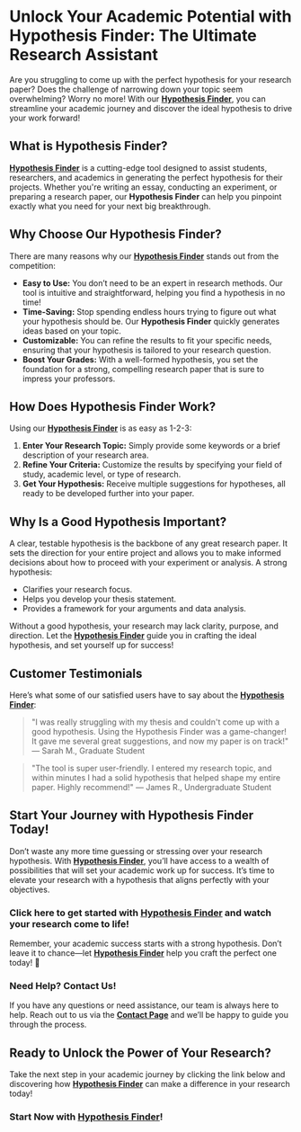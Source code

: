 # Unlock Your Academic Potential with Hypothesis Finder: The Ultimate Research Assistant

Are you struggling to come up with the perfect hypothesis for your research paper? Does the challenge of narrowing down your topic seem overwhelming? Worry no more! With our **[Hypothesis Finder](https://tinyurl.com/topessay?keyword=hypothesis+finder)**, you can streamline your academic journey and discover the ideal hypothesis to drive your work forward!

## What is Hypothesis Finder?

**[Hypothesis Finder](https://tinyurl.com/topessay?keyword=hypothesis+finder)** is a cutting-edge tool designed to assist students, researchers, and academics in generating the perfect hypothesis for their projects. Whether you're writing an essay, conducting an experiment, or preparing a research paper, our **Hypothesis Finder** can help you pinpoint exactly what you need for your next big breakthrough.

## Why Choose Our Hypothesis Finder?

There are many reasons why our **[Hypothesis Finder](https://tinyurl.com/topessay?keyword=hypothesis+finder)** stands out from the competition:

- **Easy to Use:** You don’t need to be an expert in research methods. Our tool is intuitive and straightforward, helping you find a hypothesis in no time!
- **Time-Saving:** Stop spending endless hours trying to figure out what your hypothesis should be. Our **Hypothesis Finder** quickly generates ideas based on your topic.
- **Customizable:** You can refine the results to fit your specific needs, ensuring that your hypothesis is tailored to your research question.
- **Boost Your Grades:** With a well-formed hypothesis, you set the foundation for a strong, compelling research paper that is sure to impress your professors.

## How Does Hypothesis Finder Work?

Using our **[Hypothesis Finder](https://tinyurl.com/topessay?keyword=hypothesis+finder)** is as easy as 1-2-3:

1. **Enter Your Research Topic:** Simply provide some keywords or a brief description of your research area.
2. **Refine Your Criteria:** Customize the results by specifying your field of study, academic level, or type of research.
3. **Get Your Hypothesis:** Receive multiple suggestions for hypotheses, all ready to be developed further into your paper.

## Why Is a Good Hypothesis Important?

A clear, testable hypothesis is the backbone of any great research paper. It sets the direction for your entire project and allows you to make informed decisions about how to proceed with your experiment or analysis. A strong hypothesis:

- Clarifies your research focus.
- Helps you develop your thesis statement.
- Provides a framework for your arguments and data analysis.

Without a good hypothesis, your research may lack clarity, purpose, and direction. Let the **[Hypothesis Finder](https://tinyurl.com/topessay?keyword=hypothesis+finder)** guide you in crafting the ideal hypothesis, and set yourself up for success!

## Customer Testimonials

Here’s what some of our satisfied users have to say about the **[Hypothesis Finder](https://tinyurl.com/topessay?keyword=hypothesis+finder)**:

> "I was really struggling with my thesis and couldn't come up with a good hypothesis. Using the Hypothesis Finder was a game-changer! It gave me several great suggestions, and now my paper is on track!" — Sarah M., Graduate Student

> "The tool is super user-friendly. I entered my research topic, and within minutes I had a solid hypothesis that helped shape my entire paper. Highly recommend!" — James R., Undergraduate Student

## Start Your Journey with Hypothesis Finder Today!

Don’t waste any more time guessing or stressing over your research hypothesis. With **[Hypothesis Finder](https://tinyurl.com/topessay?keyword=hypothesis+finder)**, you’ll have access to a wealth of possibilities that will set your academic work up for success. It’s time to elevate your research with a hypothesis that aligns perfectly with your objectives.

### Click here to get started with **[Hypothesis Finder](https://tinyurl.com/topessay?keyword=hypothesis+finder)** and watch your research come to life!

Remember, your academic success starts with a strong hypothesis. Don’t leave it to chance—let **[Hypothesis Finder](https://tinyurl.com/topessay?keyword=hypothesis+finder)** help you craft the perfect one today! 🌟

### Need Help? Contact Us!

If you have any questions or need assistance, our team is always here to help. Reach out to us via the **[Contact Page](https://tinyurl.com/topessay?keyword=hypothesis+finder)** and we’ll be happy to guide you through the process.

## Ready to Unlock the Power of Your Research?

Take the next step in your academic journey by clicking the link below and discovering how **[Hypothesis Finder](https://tinyurl.com/topessay?keyword=hypothesis+finder)** can make a difference in your research today!

### Start Now with **[Hypothesis Finder](https://tinyurl.com/topessay?keyword=hypothesis+finder)**!
